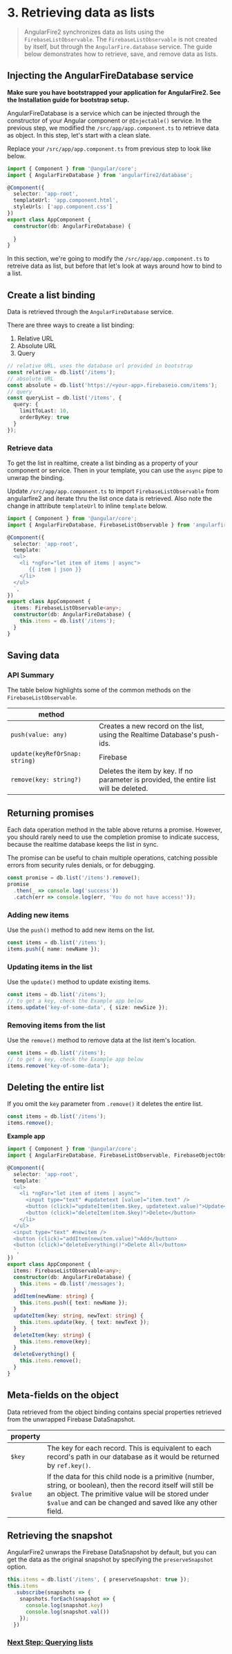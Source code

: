 # 3. Retrieving data as lists

> AngularFire2 synchronizes data as lists using the `FirebaseListObservable`. 
The `FirebaseListObservable` is not created by itself, but through the `AngularFire.database` service. 
The guide below demonstrates how to retrieve, save, and remove data as lists.

## Injecting the AngularFireDatabase service

**Make sure you have bootstrapped your application for AngularFire2. See the Installation guide for bootstrap setup.**

AngularFireDatabase is a service which can be injected through the constructor of your Angular component or `@Injectable()` service.
In the previous step, we modified the `/src/app/app.component.ts` to retrieve data as object. In this step, let's start with a clean slate.

Replace your  `/src/app/app.component.ts` from previous step to look like below.

```ts
import { Component } from '@angular/core';
import { AngularFireDatabase } from 'angularfire2/database';

@Component({
  selector: 'app-root',
  templateUrl: 'app.component.html',
  styleUrls: ['app.component.css']
})
export class AppComponent {
  constructor(db: AngularFireDatabase) {
    
  }
}
```

In this section, we're going to modify the `/src/app/app.component.ts`  to retreive data as list, but before that let's look at ways around how to bind to a list.

## Create a list binding

Data is retrieved through the `AngularFireDatabase` service.

There are three ways to create a list binding:

1. Relative URL
1. Absolute URL
1. Query

```ts
// relative URL, uses the database url provided in bootstrap
const relative = db.list('/items');
// absolute URL
const absolute = db.list('https://<your-app>.firebaseio.com/items');
// query 
const queryList = db.list('/items', {
  query: {
    limitToLast: 10,
    orderByKey: true
  }
});
```

### Retrieve data

To get the list in realtime, create a list binding as a property of your component or service.
Then in your template, you can use the `async` pipe to unwrap the binding.

Update `/src/app/app.component.ts` to import `FirebaseListObservable` from angularfire2 and iterate thru the list once data is retrieved. Also note the change in attribute `templateUrl` to inline `template` below.

```ts
import { Component } from '@angular/core';
import { AngularFireDatabase, FirebaseListObservable } from 'angularfire2/database';

@Component({
  selector: 'app-root',
  template: `
  <ul>
    <li *ngFor="let item of items | async">
       {{ item | json }}
    </li>
  </ul>
  `,
})
export class AppComponent {
  items: FirebaseListObservable<any>;
  constructor(db: AngularFireDatabase) {
    this.items = db.list('/items');
  }
}
```

## Saving data

### API Summary

The table below highlights some of the common methods on the `FirebaseListObservable`.

| method   |                    | 
| ---------|--------------------| 
| `push(value: any)` | Creates a new record on the list, using the Realtime Database's push-ids. | 
| `update(keyRefOrSnap: string)` | Firebase | AFUnwrappedSnapshot, value: Object) | Updates an existing item in the array. Accepts a key, database reference, or an unwrapped snapshot. |
| `remove(key: string?)` | Deletes the item by key. If no parameter is provided, the entire list will be deleted. |

## Returning promises
Each data operation method in the table above returns a promise. However,
you should rarely need to use the completion promise to indicate success, 
because the realtime database keeps the list in sync. 

The promise can be useful to chain multiple operations, catching possible errors
from security rules denials, or for debugging.

```ts
const promise = db.list('/items').remove();
promise
  .then(_ => console.log('success'))
  .catch(err => console.log(err, 'You do not have access!'));
```

### Adding new items

Use the `push()` method to add new items on the list.

```ts
const items = db.list('/items');
items.push({ name: newName });
```

### Updating items in the list

Use the `update()` method to update existing items.

```ts
const items = db.list('/items');
// to get a key, check the Example app below
items.update('key-of-some-data', { size: newSize });
```

### Removing items from the list
Use the `remove()` method to remove data at the list item's location.

```ts
const items = db.list('/items');
// to get a key, check the Example app below
items.remove('key-of-some-data');
```

## Deleting the entire list

If you omit the `key` parameter from `.remove()` it deletes the entire list.

```ts
const items = db.list('/items');
items.remove();
```

**Example app**

```ts
import { Component } from '@angular/core';
import { AngularFireDatabase, FirebaseListObservable, FirebaseObjectObservable } from 'angularfire2/database';

@Component({
  selector: 'app-root',
  template: `
  <ul>
    <li *ngFor="let item of items | async">
      <input type="text" #updatetext [value]="item.text" />
      <button (click)="updateItem(item.$key, updatetext.value)">Update</button>
      <button (click)="deleteItem(item.$key)">Delete</button>
    </li>
  </ul>
  <input type="text" #newitem />
  <button (click)="addItem(newitem.value)">Add</button>
  <button (click)="deleteEverything()">Delete All</button>
  `,
})
export class AppComponent {
  items: FirebaseListObservable<any>;
  constructor(db: AngularFireDatabase) {
    this.items = db.list('/messages');
  }
  addItem(newName: string) {
    this.items.push({ text: newName });
  }
  updateItem(key: string, newText: string) {
    this.items.update(key, { text: newText });
  }
  deleteItem(key: string) {    
    this.items.remove(key); 
  }
  deleteEverything() {
    this.items.remove();
  }
}
```

## Meta-fields on the object
Data retrieved from the object binding contains special properties retrieved from the unwrapped Firebase DataSnapshot.

| property |                    | 
| ---------|--------------------| 
| `$key`     | The key for each record. This is equivalent to each record's path in our database as it would be returned by `ref.key()`.|
| `$value`   | If the data for this child node is a primitive (number, string, or boolean), then the record itself will still be an object. The primitive value will be stored under `$value` and can be changed and saved like any other field.|

## Retrieving the snapshot
AngularFire2 unwraps the Firebase DataSnapshot by default, but you can get the data as the original snapshot by specifying the `preserveSnapshot` option. 

```ts
this.items = db.list('/items', { preserveSnapshot: true });
this.items
  .subscribe(snapshots => {
    snapshots.forEach(snapshot => {
      console.log(snapshot.key)
      console.log(snapshot.val())
    });
  })
```

### [Next Step: Querying lists](4-querying-lists.md)
